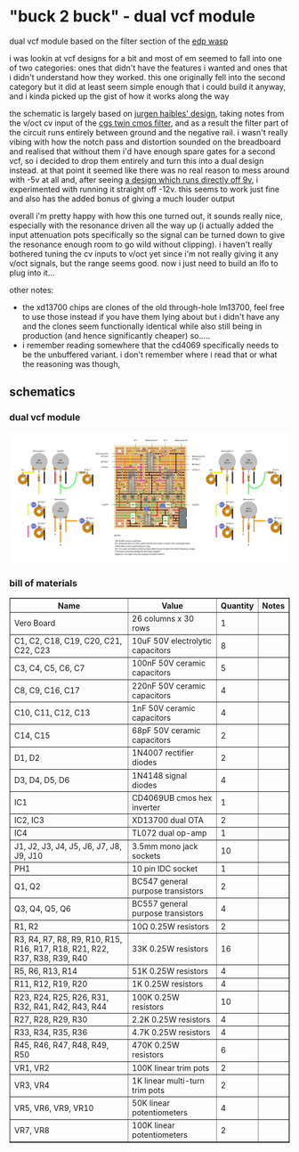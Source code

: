 # "buck 2 buck" - dual vcf module

dual vcf module based on the filter section of the [edp wasp](https://en.wikipedia.org/wiki/Electronic_Dream_Plant#Wasp)

i was lookin at vcf designs for a bit and most of em seemed to fall into one of two categories: ones that didn't have the features i wanted and ones that i didn't understand how they worked. this one originally fell into the second category but it did at least seem simple enough that i could build it anyway, and i kinda picked up the gist of how it works along the way

the schematic is largely based on [jurgen haibles' design](https://www.schmitzbits.de/wasp.html), taking notes from the v/oct cv input of the [cgs twin cmos filter](https://sdiy.info/wiki/CGS_twin_CMOS_filter), and as a result the filter part of the circuit runs entirely between ground and the negative rail. i wasn't really vibing with how the notch pass and distortion sounded on the breadboard and realised that without them i'd have enough spare gates for a second vcf, so i decided to drop them entirely and turn this into a dual design instead. at that point it seemed like there was no real reason to mess around with -5v at all and, after seeing [a design which runs directly off 9v](https://electro-music.com/forum/topic-69848.html), i experimented with running it straight off -12v. this seems to work just fine and also has the added bonus of giving a much louder output

overall i'm pretty happy with how this one turned out, it sounds really nice, especially with the resonance driven all the way up (i actually added the input attenuation pots specifically so the signal can be turned down to give the resonance enough room to go wild without clipping). i haven't really bothered tuning the cv inputs to v/oct yet since i'm not really giving it any v/oct signals, but the range seems good. now i just need to build an lfo to plug into it...

other notes:

- the xd13700 chips are clones of the old through-hole lm13700, feel free to use those instead if you have them lying about but i didn't have any and the clones seem functionally identical while also still being in production (and hence significantly cheaper) so.....
- i remember reading somewhere that the cd4069 specifically needs to be the unbuffered variant. i don't remember where i read that or what the reasoning was though,

## schematics

### dual vcf module
<img
  src="./dual_vcf.png"
  title="&quot;buck 2 buck&quot; dual vcf module schematic"
/>

### bill of materials
<table cellspacing="0" border="1">
  <tr>
    <th>Name</th>
    <th>Value</th>
    <th>Quantity</th>
    <th>Notes</th>
  </tr>
  <tr>
    <td>Vero Board</td>
    <td>26 columns x 30 rows</td>
    <td>1</td>
    <td></td>
  </tr>
  <tr>
    <td>C1, C2, C18, C19, C20, C21, C22, C23</td>
    <td>10uF 50V electrolytic capacitors</td>
    <td>8</td>
    <td></td>
  </tr>
  <tr>
    <td>C3, C4, C5, C6, C7</td>
    <td>100nF 50V ceramic capacitors</td>
    <td>5</td>
    <td></td>
  </tr>
  <tr>
    <td>C8, C9, C16, C17</td>
    <td>220nF 50V ceramic capacitors</td>
    <td>4</td>
    <td></td>
  </tr>
  <tr>
    <td>C10, C11, C12, C13</td>
    <td>1nF 50V ceramic capacitors</td>
    <td>4</td>
    <td></td>
  </tr>
  <tr>
    <td>C14, C15</td>
    <td>68pF 50V ceramic capacitors</td>
    <td>2</td>
    <td></td>
  </tr>
  <tr>
    <td>D1, D2</td>
    <td>1N4007 rectifier diodes</td>
    <td>2</td>
    <td></td>
  </tr>
  <tr>
    <td>D3, D4, D5, D6</td>
    <td>1N4148 signal diodes</td>
    <td>4</td>
    <td></td>
  </tr>
  <tr>
    <td>IC1</td>
    <td>CD4069UB cmos hex inverter</td>
    <td>1</td>
    <td></td>
  </tr>
  <tr>
    <td>IC2, IC3</td>
    <td>XD13700 dual OTA</td>
    <td>2</td>
    <td></td>
  </tr>
  <tr>
    <td>IC4</td>
    <td>TL072 dual op-amp</td>
    <td>1</td>
    <td></td>
  </tr>
  <tr>
    <td>J1, J2, J3, J4, J5, J6, J7, J8, J9, J10</td>
    <td>3.5mm mono jack sockets</td>
    <td>10</td>
    <td></td>
  </tr>
  <tr>
    <td>PH1</td>
    <td>10 pin IDC socket</td>
    <td>1</td>
    <td></td>
  </tr>
  <tr>
    <td>Q1, Q2</td>
    <td>BC547 general purpose transistors</td>
    <td>2</td>
    <td></td>
  </tr>
  <tr>
    <td>Q3, Q4, Q5, Q6</td>
    <td>BC557 general purpose transistors</td>
    <td>4</td>
    <td></td>
  </tr>
  <tr>
    <td>R1, R2</td>
    <td>10Ω 0.25W resistors</td>
    <td>2</td>
    <td></td>
  </tr>
  <tr>
    <td>R3, R4, R7, R8, R9, R10, R15, R16, R17, R18, R21, R22, R37, R38, R39, R40</td>
    <td>33K 0.25W resistors</td>
    <td>16</td>
    <td></td>
  </tr>
  <tr>
    <td>R5, R6, R13, R14</td>
    <td>51K 0.25W resistors</td>
    <td>4</td>
    <td></td>
  </tr>
  <tr>
    <td>R11, R12, R19, R20</td>
    <td>1K 0.25W resistors</td>
    <td>4</td>
    <td></td>
  </tr>
  <tr>
    <td>R23, R24, R25, R26, R31, R32, R41, R42, R43, R44</td>
    <td>100K 0.25W resistors</td>
    <td>10</td>
    <td></td>
  </tr>
  <tr>
    <td>R27, R28, R29, R30</td>
    <td>2.2K 0.25W resistors</td>
    <td>4</td>
    <td></td>
  </tr>
  <tr>
    <td>R33, R34, R35, R36</td>
    <td>4.7K 0.25W resistors</td>
    <td>4</td>
    <td></td>
  </tr>
  <tr>
    <td>R45, R46, R47, R48, R49, R50</td>
    <td>470K 0.25W resistors</td>
    <td>6</td>
    <td></td>
  </tr>
  <tr>
    <td>VR1, VR2</td>
    <td>100K linear trim pots</td>
    <td>2</td>
    <td></td>
  </tr>
  <tr>
    <td>VR3, VR4</td>
    <td>1K linear multi-turn trim pots</td>
    <td>2</td>
    <td></td>
  </tr>
  <tr>
    <td>VR5, VR6, VR9, VR10</td>
    <td>50K linear potentiometers</td>
    <td>4</td>
    <td></td>
  </tr>
  <tr>
    <td>VR7, VR8</td>
    <td>100K linear potentiometers</td>
    <td>2</td>
    <td></td>
  </tr>
</table>
